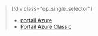 > [!div class="op_single_selector"]
> * [portail Azure](../articles/storage/storage-monitoring-diagnosing-troubleshooting.md)
> * [Portail Azure Classic](../articles/storage/storage-monitoring-diagnosing-troubleshooting-classic-portal.md)
> 
> 

